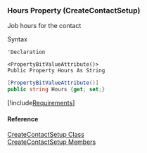﻿### Hours Property (CreateContactSetup)

Job hours for the contact

Syntax

```vbnet
'Declaration

<PropertyBitValueAttribute()>
Public Property Hours As String
```

```csharp
[PropertyBitValueAttribute()]
public string Hours {get; set;}
```

[!include[Requirements](../partials/requirements.md)]

#### Reference

[CreateContactSetup Class](FChoice.Toolkits.Clarify~FChoice.Toolkits.Clarify.Interfaces.CreateContactSetup.md)  
[CreateContactSetup Members](FChoice.Toolkits.Clarify~FChoice.Toolkits.Clarify.Interfaces.CreateContactSetup_members.md)